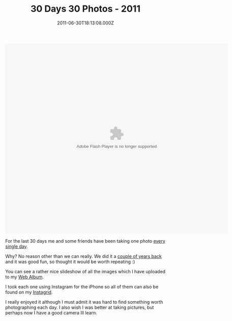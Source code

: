 ﻿---
coverImage: /images/fallback-post-header.png
date: '2011-06-30T18:13:08.000Z'
tags:
  - camera
  - instagram
  - phot
  - photo
  - twitter
  - upload
title: 30 Days 30 Photos - 2011
oldUrl: /photos-personal/30-days-30-photos-2011
---

<embed type="application/x-shockwave-flash" src="https://picasaweb.google.com/s/c/bin/slideshow.swf" width="700" height="600" flashvars="host=picasaweb.google.com&hl=en_GB&feat=flashalbum&RGB=0x000000&feed=https%3A%2F%2Fpicasaweb.google.com%2Fdata%2Ffeed%2Fapi%2Fuser%2Fmike.cann%2Falbumid%2F5624071118328145361%3Falt%3Drss%26kind%3Dphoto%26hl%3Den_GB" pluginspage="https://www.macromedia.com/go/getflashplayer"></embed>

For the last 30 days me and some friends have been taking one photo [every single day](https://twitter.com/#!/mikeysee).

<!-- more -->

Why? No reason other than we can really. We did it a [couple of years back](https://picasaweb.google.com/mike.cann/1Photo1Month) and it was good fun, so thought it would be worth repeating :)

You can see a rather nice slideshow of all the images which I have uploaded to my [Web Album](https://picasaweb.google.com/lh/myphotos).

I took each one using Instagram for the iPhone so all of them can also be found on my [Instagrid](https://instagrid.me/mikeysee/).

I really enjoyed it although I must admit it was hard to find something worth photographing each day. I also wish I was better at taking pictures, but perhaps now I have a good camera Ill learn.
